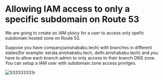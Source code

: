 # Allowing IAM access to only a specific subdomain on Route 53

We are going to create an IAM ploicy for a user to access only spefic subdomain hosted zone on Route 53.

Suppose you have company(anishababu.tech) with branches in different states(for example: kerala.anishababu.tech, delhi.anishababu.tech) and you have to allow each branch admin to only access to their branch DNS zone. You can setup a IAM user with subdomain zone access privilges.

![533333333r](https://user-images.githubusercontent.com/100779249/159091226-5c4818e3-10d3-4e60-94de-dd35fd178777.png)
